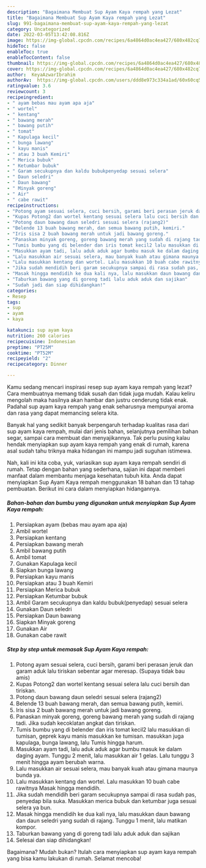 ```yaml
---
description: "Bagaimana Membuat Sup Ayam Kaya rempah yang Lezat"
title: "Bagaimana Membuat Sup Ayam Kaya rempah yang Lezat"
slug: 991-bagaimana-membuat-sup-ayam-kaya-rempah-yang-lezat
category: Uncategorized
date: 2022-03-05T13:42:08.816Z
image: https://img-global.cpcdn.com/recipes/6a4864d0ac4ea427/680x482cq70/sup-ayam-kaya-rempah-foto-resep-utama.jpg
hideToc: false
enableToc: true
enableTocContent: false
thumbnail: https://img-global.cpcdn.com/recipes/6a4864d0ac4ea427/680x482cq70/sup-ayam-kaya-rempah-foto-resep-utama.jpg
cover: https://img-global.cpcdn.com/recipes/6a4864d0ac4ea427/680x482cq70/sup-ayam-kaya-rempah-foto-resep-utama.jpg
author:  KeyaAzwarIbrahim
authorAv:  https://img-global.cpcdn.com/users/ddd8e973c334a1ad/60x60cq50/avatar.jpg
ratingvalue: 3.6
reviewcount: 3
recipeingredient:
- " ayam bebas mau ayam apa aja"
- " wortel"
- " kentang"
- " bawang merah"
- " bawang putih"
- " tomat"
- " Kapulaga kecil"
- " bunga lawang"
- " kayu manis"
- " atau 3 buah Kemiri"
- " Merica bubuk"
- " Ketumbar bubuk"
- " Garam secukupnya dan kaldu bubukpenyedap sesuai selera"
- " Daun seledri"
- " Daun bawang"
- " Minyak goreng"
- " Air"
- " cabe rawit"
recipeinstructions:
- "Potong ayam sesuai selera, cuci bersih, garami beri perasan jeruk dan garam aduk lalu tiriskan sebentar agar meresap. (Supaya tidak bau amis)"
- "Kupas Potong2 dan wortel kentang sesuai selera lalu cuci bersih dan tiriskan."
- "Potong daun bawang daun seledri sesuai selera (rajang2)"
- "Belende 13 buah bawang merah, dan semua bawang putih, kemiri."
- "Iris sisa 2 buah bawang merah untuk jadi bawang goreng."
- "Panaskan minyak goreng, goreng bawang merah yang sudah di rajang tadi. Jika sudah kecoklatan angkat dan tiriskan."
- "Tumis bumbu yang di belender dan iris tomat kecil2 lalu masukkan di tumisan, geprek kayu manis masukkan ke tumisan. masukkan juga kapulaga, bunga lawang, lalu Tumis hingga harum."
- "Masukkan ayam tadi, lalu aduk aduk agar bumbu masuk ke dalam daging ayam. Tunggu 2 menit, lalu masukkan air 1 gelas. Lalu tunggu 3 menit hingga ayam berubah warna."
- "Lalu masukkan air sesuai selera, mau banyak kuah atau gimana maunya bunda ya."
- "Lalu masukkan kentang dan wortel. Lalu masukkan 10 buah cabe rawitnya Masak hingga mendidih."
- "Jika sudah mendidih beri garam secukupnya sampai di rasa sudah pas, penyedap bila suka. Masukkan merica bubuk dan ketumbar juga sesuai selera ya bun."
- "Masak hingga mendidih ke dua kali nya, lalu masukkan daun bawang dan daun seledri yang sudah di rajang. Tunggu 1 menit, lalu matikan kompor."
- "Taburkan bawang yang di goreng tadi lalu aduk aduk dan sajikan"
- "Sudah jadi dan siap dihidangkan!"
categories:
- Resep
tags:
- sup
- ayam
- kaya

katakunci: sup ayam kaya 
nutrition: 260 calories
recipecuisine: Indonesian
preptime: "PT25M"
cooktime: "PT52M"
recipeyield: "2"
recipecategory: Dinner

---
```



Kamu sedang mencari inspirasi resep sup ayam kaya rempah yang lezat? Cara membuatnya memang tidak susah dan tidak juga mudah. Kalau keliru mengolah maka hasilnya akan hambar dan justru cenderung tidak enak. Padahal sup ayam kaya rempah yang enak seharusnya mempunyai aroma dan rasa yang dapat memancing selera kita.


Banyak hal yang sedikit banyak berpengaruh terhadap kualitas rasa dari sup ayam kaya rempah, mulai dari jenis bahan, selanjutnya pemilihan bahan segar, sampai cara membuat dan menyajikannya. Tak perlu pusing kalau hendak menyiapkan sup ayam kaya rempah yang enak di rumah, karena asal sudah tahu triknya maka hidangan ini mampu jadi suguhan istimewa.




Nah, kali ini kita coba, yuk, variasikan sup ayam kaya rempah sendiri di rumah. Tetap dengan bahan yang sederhana, sajian ini dapat memberi manfaat dalam membantu menjaga kesehatan tubuh kita. Anda dapat menyiapkan Sup Ayam Kaya rempah menggunakan 18 bahan dan 13 tahap pembuatan. Berikut ini cara dalam menyiapkan hidangannya.

<!--inarticleads1-->

##### Bahan-bahan dan bumbu yang digunakan untuk menyiapkan Sup Ayam Kaya rempah:

1. Persiapkan  ayam (bebas mau ayam apa aja)
1. Ambil  wortel
1. Persiapkan  kentang
1. Persiapkan  bawang merah
1. Ambil  bawang putih
1. Ambil  tomat
1. Gunakan  Kapulaga kecil
1. Siapkan  bunga lawang
1. Persiapkan  kayu manis
1. Persiapkan  atau 3 buah Kemiri
1. Persiapkan  Merica bubuk
1. Persiapkan  Ketumbar bubuk
1. Ambil  Garam secukupnya dan kaldu bubuk(penyedap) sesuai selera
1. Gunakan  Daun seledri
1. Persiapkan  Daun bawang
1. Siapkan  Minyak goreng
1. Gunakan  Air
1. Gunakan  cabe rawit




<!--inarticleads2-->

##### Step by step untuk memasak Sup Ayam Kaya rempah:

1. Potong ayam sesuai selera, cuci bersih, garami beri perasan jeruk dan garam aduk lalu tiriskan sebentar agar meresap. (Supaya tidak bau amis)
1. Kupas Potong2 dan wortel kentang sesuai selera lalu cuci bersih dan tiriskan.
1. Potong daun bawang daun seledri sesuai selera (rajang2)
1. Belende 13 buah bawang merah, dan semua bawang putih, kemiri.
1. Iris sisa 2 buah bawang merah untuk jadi bawang goreng.
1. Panaskan minyak goreng, goreng bawang merah yang sudah di rajang tadi. Jika sudah kecoklatan angkat dan tiriskan.
1. Tumis bumbu yang di belender dan iris tomat kecil2 lalu masukkan di tumisan, geprek kayu manis masukkan ke tumisan. masukkan juga kapulaga, bunga lawang, lalu Tumis hingga harum.
1. Masukkan ayam tadi, lalu aduk aduk agar bumbu masuk ke dalam daging ayam. Tunggu 2 menit, lalu masukkan air 1 gelas. Lalu tunggu 3 menit hingga ayam berubah warna.
1. Lalu masukkan air sesuai selera, mau banyak kuah atau gimana maunya bunda ya.
1. Lalu masukkan kentang dan wortel. Lalu masukkan 10 buah cabe rawitnya Masak hingga mendidih.
1. Jika sudah mendidih beri garam secukupnya sampai di rasa sudah pas, penyedap bila suka. Masukkan merica bubuk dan ketumbar juga sesuai selera ya bun.
1. Masak hingga mendidih ke dua kali nya, lalu masukkan daun bawang dan daun seledri yang sudah di rajang. Tunggu 1 menit, lalu matikan kompor.
1. Taburkan bawang yang di goreng tadi lalu aduk aduk dan sajikan
1. Selesai dan siap dihidangkan!



Bagaimana? Mudah bukan? Itulah cara menyiapkan sup ayam kaya rempah yang bisa kamu lakukan di rumah. Selamat mencoba!
